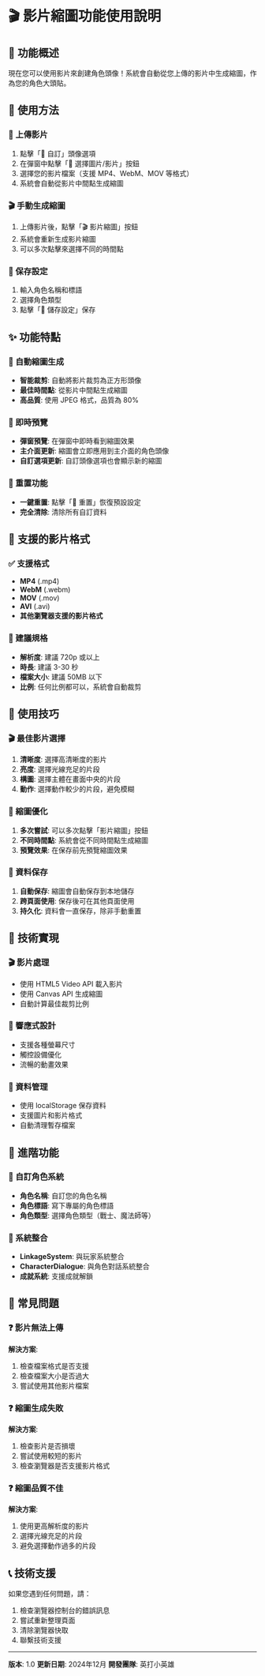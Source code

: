 # 🎬 影片縮圖功能使用說明

## 📱 功能概述

現在您可以使用影片來創建角色頭像！系統會自動從您上傳的影片中生成縮圖，作為您的角色大頭貼。

## 🎯 使用方法

### 📁 上傳影片
1. 點擊「🎨 自訂」頭像選項
2. 在彈窗中點擊「📁 選擇圖片/影片」按鈕
3. 選擇您的影片檔案（支援 MP4、WebM、MOV 等格式）
4. 系統會自動從影片中間點生成縮圖

### 🎬 手動生成縮圖
1. 上傳影片後，點擊「🎬 影片縮圖」按鈕
2. 系統會重新生成影片縮圖
3. 可以多次點擊來選擇不同的時間點

### 💾 保存設定
1. 輸入角色名稱和標語
2. 選擇角色類型
3. 點擊「💾 儲存設定」保存

## ✨ 功能特點

### 🎨 自動縮圖生成
- **智能裁剪**: 自動將影片裁剪為正方形頭像
- **最佳時間點**: 從影片中間點生成縮圖
- **高品質**: 使用 JPEG 格式，品質為 80%

### 📱 即時預覽
- **彈窗預覽**: 在彈窗中即時看到縮圖效果
- **主介面更新**: 縮圖會立即應用到主介面的角色頭像
- **自訂選項更新**: 自訂頭像選項也會顯示新的縮圖

### 🔄 重置功能
- **一鍵重置**: 點擊「🔄 重置」恢復預設設定
- **完全清除**: 清除所有自訂資料

## 🎥 支援的影片格式

### ✅ 支援格式
- **MP4** (.mp4)
- **WebM** (.webm)
- **MOV** (.mov)
- **AVI** (.avi)
- **其他瀏覽器支援的影片格式**

### 📏 建議規格
- **解析度**: 建議 720p 或以上
- **時長**: 建議 3-30 秒
- **檔案大小**: 建議 50MB 以下
- **比例**: 任何比例都可以，系統會自動裁剪

## 🎯 使用技巧

### 🎬 最佳影片選擇
1. **清晰度**: 選擇高清晰度的影片
2. **亮度**: 選擇光線充足的片段
3. **構圖**: 選擇主體在畫面中央的片段
4. **動作**: 選擇動作較少的片段，避免模糊

### 🎨 縮圖優化
1. **多次嘗試**: 可以多次點擊「影片縮圖」按鈕
2. **不同時間點**: 系統會從不同時間點生成縮圖
3. **預覽效果**: 在保存前先預覽縮圖效果

### 💾 資料保存
1. **自動保存**: 縮圖會自動保存到本地儲存
2. **跨頁面使用**: 保存後可在其他頁面使用
3. **持久化**: 資料會一直保存，除非手動重置

## 🔧 技術實現

### 🎬 影片處理
- 使用 HTML5 Video API 載入影片
- 使用 Canvas API 生成縮圖
- 自動計算最佳裁剪比例

### 📱 響應式設計
- 支援各種螢幕尺寸
- 觸控設備優化
- 流暢的動畫效果

### 💾 資料管理
- 使用 localStorage 保存資料
- 支援圖片和影片格式
- 自動清理暫存檔案

## 🚀 進階功能

### 🎨 自訂角色系統
- **角色名稱**: 自訂您的角色名稱
- **角色標語**: 寫下專屬的角色標語
- **角色類型**: 選擇角色類型（戰士、魔法師等）

### 🔗 系統整合
- **LinkageSystem**: 與玩家系統整合
- **CharacterDialogue**: 與角色對話系統整合
- **成就系統**: 支援成就解鎖

## 🐛 常見問題

### ❓ 影片無法上傳
**解決方案**:
1. 檢查檔案格式是否支援
2. 檢查檔案大小是否過大
3. 嘗試使用其他影片檔案

### ❓ 縮圖生成失敗
**解決方案**:
1. 檢查影片是否損壞
2. 嘗試使用較短的影片
3. 檢查瀏覽器是否支援影片格式

### ❓ 縮圖品質不佳
**解決方案**:
1. 使用更高解析度的影片
2. 選擇光線充足的片段
3. 避免選擇動作過多的片段

## 📞 技術支援

如果您遇到任何問題，請：
1. 檢查瀏覽器控制台的錯誤訊息
2. 嘗試重新整理頁面
3. 清除瀏覽器快取
4. 聯繫技術支援

---

**版本**: 1.0
**更新日期**: 2024年12月
**開發團隊**: 英打小英雄 